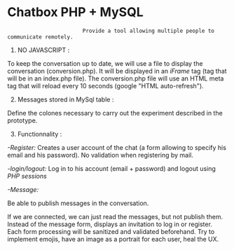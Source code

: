 # Chatbox PHP + MySQL

       
                            Provide a tool allowing multiple people to communicate remotely.

1. NO JAVASCRIPT :

To keep the conversation up to date, we will use a file to display the conversation (conversion.php). It will be displayed in an *iFrame* tag (tag that will be in an index.php file). The conversion.php file will use an HTML meta tag that will reload every 10 seconds (google "HTML auto-refresh").

2. Messages stored in MySql table : 

Define the colones necessary to carry out the experiment described in the prototype.

3. Functionnality :

*-Register:* 
Creates a user account of the chat (a form allowing to specify his email and his password).
No validation when registering by mail.

*-login/logout:* 
Log in to his account (email + password) and logout using *PHP sessions*

*-Message:*

Be able to publish messages in the conversation.

If we are connected, we can just read the messages, but not publish them. 
Instead of the message form, displays an invitation to log in or register.
Each form processing will be sanitized and validated beforehand.
Try to implement emojis, have an image as a portrait for each user, heal the UX.


